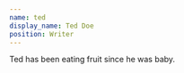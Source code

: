 ```yaml
---
name: ted
display_name: Ted Doe
position: Writer
---
```

Ted has been eating fruit since he was baby.
